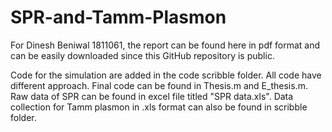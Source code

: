 # SPR-and-Tamm-Plasmon

For Dinesh Beniwal 1811061, the report can be found here in pdf format and can be easily downloaded since this GitHub repository is public.

Code for the simulation are added in the code scribble folder. All code have different approach. Final code can be found in Thesis.m and E_thesis.m. Raw data of SPR can be found in excel file titled "SPR data.xls". Data collection for Tamm plasmon in .xls format can also be found in scribble folder.
